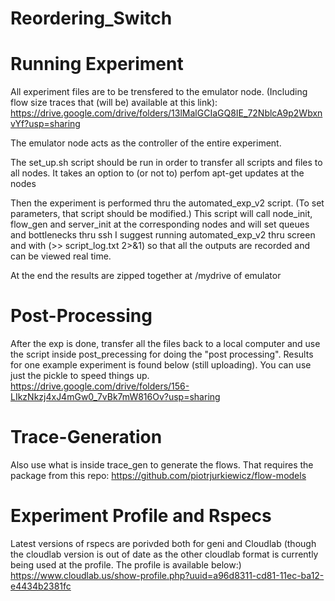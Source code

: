 # Reordering_Switch

# Running Experiment
All experiment files are to be trensfered to the emulator node.
(Including flow size traces that (will be) available at this link):
https://drive.google.com/drive/folders/13lMalGCIaGQ8IE_72NblcA9p2WbxnvYf?usp=sharing

The emulator node acts as the controller of the entire experiment.

The set_up.sh script should be run in order to transfer all scripts and files to all nodes. It takes an option to (or not to) perfom apt-get updates at the nodes

Then the experiment is performed thru the automated_exp_v2 script. (To set parameters, that script should be modified.)
This script will call node_init, flow_gen and server_init at the corresponding nodes and will set queues and bottlenecks thru ssh
I suggest running automated_exp_v2 thru screen and with (>> script_log.txt 2>&1) so that all the outputs are recorded and can be viewed real time.

At the end the results are zipped together at /mydrive of emulator


# Post-Processing
After the exp is done, transfer all the files back to a local computer and use the script inside post_precessing for doing the "post processing". 
Results for one example experiment is found below (still uploading). You can use just the pickle to speed things up.
https://drive.google.com/drive/folders/156-LIkzNkzj4xJ4mGw0_7vBk7mW816Ov?usp=sharing

# Trace-Generation
Also use what is inside trace_gen to generate the flows. That requires the package from this repo:
https://github.com/piotrjurkiewicz/flow-models

# Experiment Profile and Rspecs
Latest versions of rspecs are porivded both for geni and Cloudlab
(though the cloudlab version is out of date as the other cloudlab format is currently being used at the profile. The profile is available below:)
https://www.cloudlab.us/show-profile.php?uuid=a96d8311-cd81-11ec-ba12-e4434b2381fc
